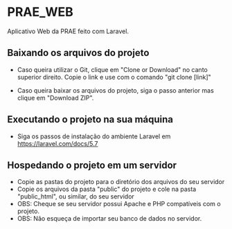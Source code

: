 # PRAE_WEB
Aplicativo Web da PRAE feito com Laravel.

 ## Baixando os arquivos do projeto
  
  - Caso queira utilizar o Git, clique em "Clone or Download" no canto superior direito. Copie o link e use com o comando "git clone [link]"

  - Caso queira baixar os arquivos do projeto, siga o passo anterior mas clique em "Download ZIP".
  
 ## Executando o projeto na sua máquina
 
 - Siga os passos de instalação do ambiente Laravel em https://laravel.com/docs/5.7
 
 ## Hospedando o projeto em um servidor
 
- Copie as pastas do projeto para o diretório dos arquivos do seu servidor
- Copie os arquivos da pasta "public" do projeto e cole na pasta "public_html", ou similar, do seu servidor
- OBS: Cheque se seu servidor possui Apache e PHP compatíveis com o projeto.
- OBS: Não esqueça de importar seu banco de dados no servidor.
